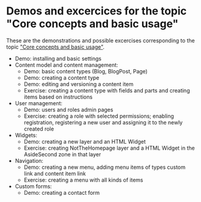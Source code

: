 # Demos and excercices for the topic "Core concepts and basic usage"



These are the demonstrations and possible excercises corresponding to the topic ["Core concepts and basic usage"](.).

- Demo: installing and basic settings
- Content model and content management:
	- Demo: basic content types (Blog, BlogPost, Page)
	- Demo: creating a content type
	- Demo: editing and versioning a content item
	- Exercise: creating a content type with fields and parts and creating items based on instructions
- User management:
	- Demo: users and roles admin pages
	- Exercise: creating a role with selected permissions; enabling registration, registering a new user and assigning it to the newly created role
- Widgets:
	- Demo: creating a new layer and an HTML Widget
	- Exercise: creating NotTheHomepage layer and a HTML Widget in the AsideSecond zone in that layer
- Navigation:
	- Demo: creating a new menu, adding menu items of types custom link and content item link
	- Exercise: creating a menu with all kinds of items
- Custom forms:
	- Demo: creating a contact form
